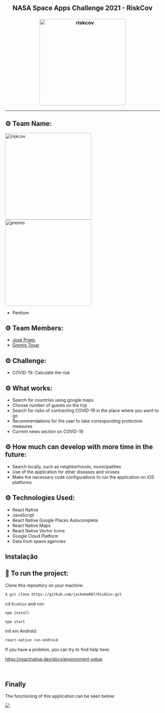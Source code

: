 <h2 align="center">NASA Space Apps Challenge 2021 - RiskCov</h2>

<h3 align="center">
    <img alt="riskcov"
    src="https://github.com/jackomo007/RiskCov/blob/main/assets/images/d.png" width="280px"/>
   
</h3>

<hr/>

## ⚙️ Team Name: 
 <img alt="riskcov"
    src="https://github.com/jackomo007/RiskCov/blob/main/assets/images/pentium.png" width="280px"/>
 <img alt="premio"
    src="https://github.com/jackomo007/RiskCov/blob/main/assets/images/premio.png" width="280px"/>
- Pentium

## ⚙️ Team Members: 
- [José Prieto](https://github.com/jackomo007)
- [Gremis Tovar](https://github.com/Gremis)

## ⚙️ Challenge: 
- COVID-19: Calculate the risk

## ⚙️ What works:
- Search for countries using google maps
- Choose number of guests on the trip
- Search for risks of contracting COVID-19 in the place where you want to go
- Recommendations for the user to take corresponding protection measures
- Current news section on COVID-19


## ⚙️ How much can develop with more time in the future:
- Search locally, such as neighborhoods, municipalities
- Use of the application for other diseases and viruses
- Make the necessary code configurations to run the application on iOS platforms


## ⚙️ Technologies Used:
- React Native
- JavaScript
- React Native Google Places Autocomplete
- React Native Maps
- React Native Vector Icons
- Google Cloud Platform
- Data from space agencies

## Instalação

## 🏁 To run the project:

Clone this repository on your machine:

```bash
$ git clone https://github.com/jackomo007/RiskCov.git
```

cd `RiskCov` and run:

```bash
npm install
```

```bash
npm start
```

init em Android:

```bash
react-native run-android
```

If you have a problem, you can try to find help here:

https://reactnative.dev/docs/environment-setup

<br/>

## Finally

The functioning of this application can be seen below:


![](assets/images/funtion.gif)
